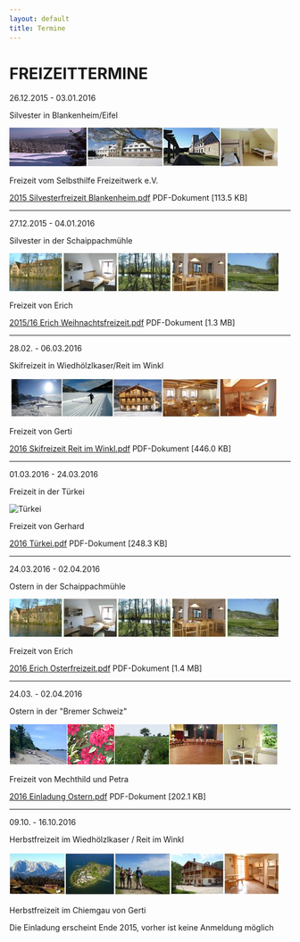 ```yaml
---
layout: default
title: Termine
---
```

# FREIZEITTERMINE

26.12.2015 - 03.01.2016

Silvester in Blankenheim/Eifel

![blankenheim](/images/blankenheim.jpeg)

Freizeit vom Selbsthilfe Freizeitwerk e.V.

[2015 Silvesterfreizeit Blankenheim.pdf](/pdf/SilvesterfreizeitBlankenheim2015.pdf)
PDF-Dokument [113.5 KB]

-----------------------------------------------------------------------------

27.12.2015 - 04.01.2016

Silvester in der Schaippachmühle

![schaippach](/images/schaippach.jpeg)

Freizeit von Erich

[2015/16 Erich Weihnachtsfreizeit.pdf](/pdf/ErichWeihnachtsfreizeit2015.pdf)
PDF-Dokument [1.3 MB]

---------------------------------------------------------------------------

28.02. - 06.03.2016

Skifreizeit in Wiedhölzlkaser/Reit im Winkl

![reit](/images/reit.jpeg)

Freizeit von Gerti

[2016 Skifreizeit Reit im Winkl.pdf](/pdf/SkiefreizeitReitimWinkel.pdf)
PDF-Dokument [446.0 KB]

---------------------------------------------------------------------------

01.03.2016 - 24.03.2016

Freizeit in der Türkei

![Türkei](/images/türkei.jpeg)

Freizeit von Gerhard

[2016 Türkei.pdf](/pdf/Türkei2016.pdf)
PDF-Dokument [248.3 KB]

---------------------------------------------------------------------

24.03.2016 - 02.04.2016

Ostern in der Schaippachmühle

![Schaippach](/images/schaippach.jpeg)

Freizeit von Erich

[2016 Erich Osterfreizeit.pdf](/pdf/ErichOsterfreizeit2016.pdf)
PDF-Dokument [1.4 MB]


-------------------------------------------------------------------

24.03. - 02.04.2016

Ostern in der "Bremer Schweiz"

![Ostern Bremer Schweiz](/images/bremen.jpeg)

Freizeit von Mechthild und Petra

[2016 Einladung Ostern.pdf](/pdf/BremenOstern2016.pdf)
PDF-Dokument [202.1 KB]

-------------------------------------------------------------------

09.10. - 16.10.2016

Herbstfreizeit im Wiedhölzlkaser / Reit im Winkl

![Reit Herbst](/images/reitherbst.jpeg)

Herbstfreizeit im Chiemgau von Gerti

Die Einladung erscheint Ende 2015, vorher ist keine Anmeldung möglich
